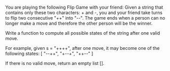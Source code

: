 
You are playing the following Flip Game with your friend: Given a string that contains only these two characters: + and -, you and your friend take turns to flip two consecutive "++" into "--". The game ends when a person can no longer make a move and therefore the other person will be the winner.



Write a function to compute all possible states of the string after one valid move.



For example, given s = "++++", after one move, it may become one of the following states:
[
  "--++",
  "+--+",
  "++--"
]




If there is no valid move, return an empty list [].